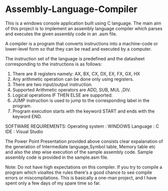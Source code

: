 # Assembly-Language-Compiler

This is a windows console application built using C language. The main aim of this project is to implement an assembly language compiler which parses and executes the given assembly code in an .asm file.

A compiler is a program that converts instructions into a machine-code or lower-level form so that they can be read and executed by a computer. 

The instruction set of the language is predefined and the datasheet corresponding to the instructions is as follows:

1. There are 8 registers namely:
   AX, BX, CX, DX, EX, FX, GX, HX 
2. Any arithmetic operation can be done only using registers.
3. There are two input/output instruction.
4. Supported Arithmetic operators are ADD, SUB, MUL ,DIV.
5. Logical operations IF THEN ELSE are supported.
6. JUMP instruction is used to jump to the corresponding label in the program.
7. Program execution starts with the keyword START and ends with the keyword END.

SOFTWARE REQUIREMENTS: 
Operating system : WINDOWS
Language         :  C
IDE              : Visual Studio 


The Power Point Presentation provided above consists clear expalanation of the generation of  Intermediate language,Symbol table, Memory table etc and also the step wise execution of the sample assembly code. Sample assembly code is provided in the sample.asm file.

Note: Do not have high expectations on this compiler. If you try to compile a program which vioaltes the rules there's a good chance to see compile errors or miscompilations. This is basically a one-man project, and I have spent only a few days of my spare time so far.